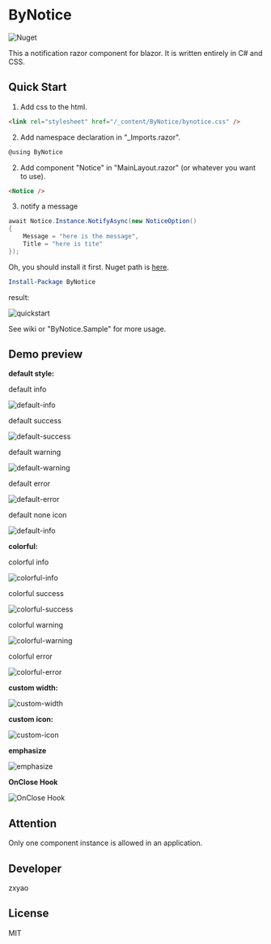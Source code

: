 # ByNotice

![Nuget](https://img.shields.io/nuget/v/ByNotice)

This a notification razor component for blazor. It is written entirely in C# and CSS.

## Quick Start

1. Add css to the html.

```html
<link rel="stylesheet" href="/_content/ByNotice/bynotice.css" />
```

2. Add namespace declaration in "_Imports.razor".

```c#
@using ByNotice
```
2. Add component "Notice" in "MainLayout.razor" (or whatever you want to use).

``` html
<Notice />
```

3. notify a message

```c#
await Notice.Instance.NotifyAsync(new NoticeOption()
{
    Message = "here is the message",
    Title = "here is tite"
});
```

Oh, you should install it first. Nuget path is [here](https://www.nuget.org/packages/ByNotice/).

```powershell
Install-Package ByNotice
```

result:

![quickstart](./docMedia/quickstart.jpg)

See wiki or "ByNotice.Sample" for more usage.

## Demo preview

**default style:**

default info

![default-info](./docMedia/default-info.jpg)

default success

![default-success](./docMedia/default-success.jpg)

default warning

![default-warning](./docMedia/default-warning.jpg)

default error

![default-error](./docMedia/default-error.jpg)

default none icon

![default-info](./docMedia/default-none-icon.jpg)

**colorful:**

colorful info

![colorful-info](./docMedia/colorful-info.jpg)

colorful success

![colorful-success](./docMedia/colorful-success.jpg)

colorful warning

![colorful-warning](./docMedia/colorful-warning.jpg)

colorful error

![colorful-error](./docMedia/colorful-error.jpg)


**custom width:**

![custom-width](./docMedia/custom-width.jpg)

**custom icon:**

![custom-icon](./docMedia/custom-icon.jpg)

**emphasize**

![emphasize](./docMedia/emphasize.gif)



**OnClose Hook**

![OnClose Hook](./docMedia/OnCloseHook.gif)

## Attention

Only one component instance is allowed in an application.

## Developer

zxyao

## License

MIT